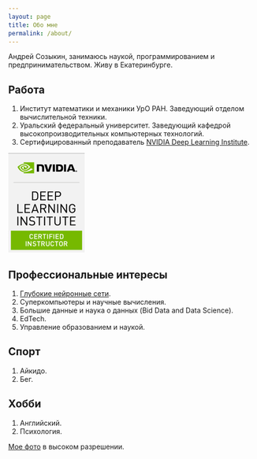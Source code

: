 ```yaml
---
layout: page
title: Обо мне
permalink: /about/
---
```


Андрей Созыкин, занимаюсь наукой, программированием и предпринимательством. Живу в Екатеринбурге.

## Работа

1. Институт математики и механики УрО РАН. Заведующий отделом вычислительной техники.
2. Уральский федеральный университет. Заведующий кафедрой высокопроизводительных компьютерных технологий.
3. Сертифицированный преподаватель [NVIDIA Deep Learning Institute](http://www.nvidia.ru/dli).

![NVIDIA Deep Learning Institute Certified Instructor](/assets/images/dlici.png)


## Профессиональные интересы

1. [Глубокие нейронные сети](/courses/nnpython).
2. Суперкомпьютеры и научные вычисления.
3. Большие данные и наука о данных (Bid Data and Data Science).
4. EdTech.
5. Управление образованием и наукой.

## Спорт

1. Айкидо.
2. Бег.

## Хобби

1. Английский.
2. Психология.

[Мое фото](/assets/sozykin.jpg) в высоком разрешении.
